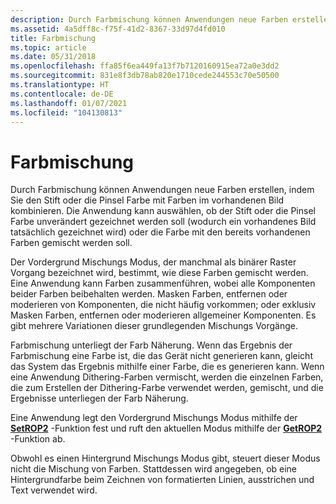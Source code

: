 ```yaml
---
description: Durch Farbmischung können Anwendungen neue Farben erstellen, indem Sie den Stift oder die Pinsel Farbe mit Farben im vorhandenen Bild kombinieren.
ms.assetid: 4a5dff8c-f75f-41d2-8367-33d97d4fd010
title: Farbmischung
ms.topic: article
ms.date: 05/31/2018
ms.openlocfilehash: ffa85f6ea449fa13f7b7120160915ea72a0e3dd2
ms.sourcegitcommit: 831e8f3db78ab820e1710cede244553c70e50500
ms.translationtype: HT
ms.contentlocale: de-DE
ms.lasthandoff: 01/07/2021
ms.locfileid: "104130813"
---
```

# <a name="color-mixing"></a>Farbmischung

Durch Farbmischung können Anwendungen neue Farben erstellen, indem Sie den Stift oder die Pinsel Farbe mit Farben im vorhandenen Bild kombinieren. Die Anwendung kann auswählen, ob der Stift oder die Pinsel Farbe unverändert gezeichnet werden soll (wodurch ein vorhandenes Bild tatsächlich gezeichnet wird) oder die Farbe mit den bereits vorhandenen Farben gemischt werden soll.

Der Vordergrund Mischungs Modus, der manchmal als binärer Raster Vorgang bezeichnet wird, bestimmt, wie diese Farben gemischt werden. Eine Anwendung kann Farben zusammenführen, wobei alle Komponenten beider Farben beibehalten werden. Masken Farben, entfernen oder moderieren von Komponenten, die nicht häufig vorkommen; oder exklusiv Masken Farben, entfernen oder moderieren allgemeiner Komponenten. Es gibt mehrere Variationen dieser grundlegenden Mischungs Vorgänge.

Farbmischung unterliegt der Farb Näherung. Wenn das Ergebnis der Farbmischung eine Farbe ist, die das Gerät nicht generieren kann, gleicht das System das Ergebnis mithilfe einer Farbe, die es generieren kann. Wenn eine Anwendung Dithering-Farben vermischt, werden die einzelnen Farben, die zum Erstellen der Dithering-Farbe verwendet werden, gemischt, und die Ergebnisse unterliegen der Farb Näherung.

Eine Anwendung legt den Vordergrund Mischungs Modus mithilfe der [**SetROP2**](/windows/desktop/api/Wingdi/nf-wingdi-setrop2) -Funktion fest und ruft den aktuellen Modus mithilfe der [**GetROP2**](/windows/desktop/api/Wingdi/nf-wingdi-getrop2) -Funktion ab.

Obwohl es einen Hintergrund Mischungs Modus gibt, steuert dieser Modus nicht die Mischung von Farben. Stattdessen wird angegeben, ob eine Hintergrundfarbe beim Zeichnen von formatierten Linien, ausstrichen und Text verwendet wird.

 

 



